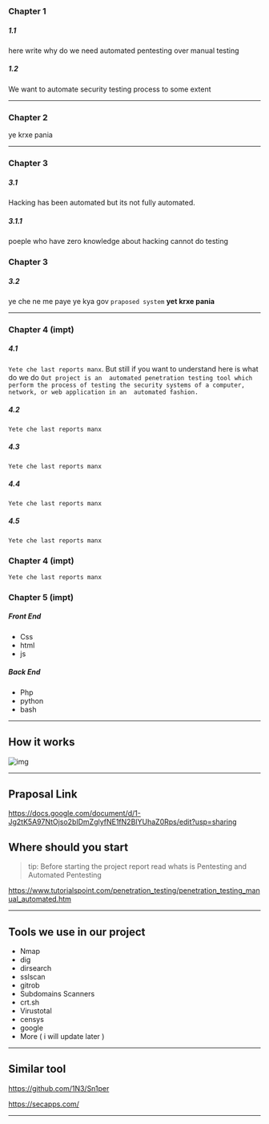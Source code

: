 ### Chapter 1

##### 1.1

here write why do we need automated pentesting over manual testing

##### 1.2

We want to automate security testing process to some extent


---

### Chapter 2

ye krxe pania

---

### Chapter 3

##### 3.1

Hacking has been automated but its not fully automated.

##### 3.1.1

poeple who have zero knowledge about hacking cannot do testing 

### Chapter 3

##### 3.2

ye che ne me paye ye kya gov `praposed system` __yet krxe pania__



---

### Chapter 4 (impt)
##### 4.1
`Yete che last reports manx`. But still if you want to understand here is what do we do `Out project is an  automated penetration testing tool which perform the process of testing the security systems of a computer, network, or web application in an  automated fashion. `
##### 4.2
`Yete che last reports manx`
##### 4.3
`Yete che last reports manx`
##### 4.4
`Yete che last reports manx`
##### 4.5
`Yete che last reports manx`



### Chapter 4 (impt)
`Yete che last reports manx`

### Chapter 5 (impt)

##### Front End
- Css
- html
- js

##### Back End
- Php
- python
- bash

---

## How it works
![img](https://raw.githubusercontent.com/imran-parray/hacking-methodologies/master/images/TARGET.png)


---


## Praposal Link

<https://docs.google.com/document/d/1-Jg2tK5A97NtOjso2bIDmZglyfNE1fN2BIYUhaZ0Rps/edit?usp=sharing>

## Where should you start 
> tip: Before starting the project report read whats is Pentesting and Automated Pentesting

<https://www.tutorialspoint.com/penetration_testing/penetration_testing_manual_automated.htm>

---

## Tools we use in our project

- Nmap 
- dig
- dirsearch
- sslscan
- gitrob
- Subdomains Scanners
 - crt.sh
 - Virustotal
 - censys
 - google
 - More ( i will update later )
 
 ---
 
 
## Similar tool

<https://github.com/1N3/Sn1per>

<https://secapps.com/>

---
